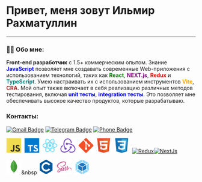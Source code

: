 # Привет, меня зовут Ильмир Рахматуллин
---
### :man_technologist: Обо мне:

**Front-end разработчик** с 1.5+ коммерческим опытом. Знание **<font color="blue">JavaScript</font>** позволяет мне создавать современные Web-приложения с использованием технологий, таких как **<font color="green">React</font>**, **<font color="purple">NEXT.js</font>**, **<font color="red">Redux</font>** и **<font color="teal">TypeScript</font>**. Умею настраивать их с использованием инструментов **<font color="orange">Vite</font>**, **<font color="brown">CRA</font>**. Мой опыт также включает в себя реализацию различных методов тестирования, включая **<font color="blue">unit тесты</font>**, **<font color="blue">integration тесты</font>**. Это позволяет мне обеспечивать высокое качество продуктов, которые разрабатываю.


### Контакты:
[![Gmail Badge](https://img.shields.io/badge/-Gmail-red?style=flat&logo=Gmail&logoColor=white)](mailto:railmir@gmail.com) 
[![Telegram Badge](https://img.shields.io/badge/-Ilmir_Rakhmatullin-blue?style=flat&logo=Telegram&logoColor=white)](https://t.me/Ilmir_Rakhmatullin)
[![Phone Badge](https://img.shields.io/badge/-Phone:+79374764722-blue?style=flat&logo=Phone&logoColor=white)](tel:+79374764722)

<div>
    <img src="https://github.com/devicons/devicon/blob/master/icons/javascript/javascript-original.svg" title="javascript" alt="javascript" width="40" height="40"/>&nbsp
    <img src="https://github.com/devicons/devicon/blob/master/icons/typescript/typescript-original.svg" title="typescript" alt="typescript" width="40" height="40"/>&nbsp
  <img src="https://github.com/devicons/devicon/blob/master/icons/react/react-original.svg" title="reactjs" alt="reactjs" width="40" height="40"/>&nbsp
    <img src="https://github.com/devicons/devicon/blob/master/icons/redux/redux-original.svg" title="reduxjs" alt="reduxjs" width="40" height="40"/>&nbsp
  <img src="https://github.com/devicons/devicon/blob/master/icons/git/git-original.svg" title="git" alt="git" width="40" height="40"/>&nbsp
  <img src="https://github.com/devicons/devicon/blob/master/icons/html5/html5-original.svg" title="html5" alt="html5" width="40" height="40"/>&nbsp
  <img src="https://github.com/devicons/devicon/blob/master/icons/css3/css3-original.svg" title="css" alt="css" width="40" height="40"/>&nbsp
<a href="https://redux.js.org/" target="_blank" rel="noreferrer"><img src="https://raw.githubusercontent.com/danielcranney/readme-generator/main/public/icons/skills/redux-colored.svg" width="36" height="36" alt="Redux" /></a><a href="https://nextjs.org/docs" target="_blank" rel="noreferrer"><img src="https://raw.githubusercontent.com/danielcranney/readme-generator/main/public/icons/skills/nextjs-colored.svg" width="36" height="36" alt="NextJs" /></a>
    
  <img src="https://github.com/devicons/devicon/blob/master/icons/mongodb/mongodb-original.svg" title="mongodb" alt="mongodb" width="40" height="40"/>&nbsp
  <img src="https://github.com/devicons/devicon/blob/master/icons/c/c-plain.svg" title="C" alt="C" width="40" height="40"/>&nbsp;
  <img src="https://github.com/devicons/devicon/blob/master/icons/sass/sass-original.svg" title="sass/scss" alt="sass/scss" width="40" height="40"/>&nbsp;
  <img src="https://github.com/devicons/devicon/blob/master/icons/webpack/webpack-original.svg" title="webpack" alt="webpack" width="40" height="40"/>&nbsp;
  <!-- <img src="https://github.com/devicons/devicon/blob/master/icons/redux/redux-original.svg" title="redux" alt="redux" width="40" height="40"/>&nbsp; -->
</div>
